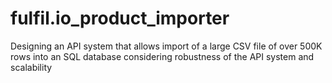 # fulfil.io_product_importer
Designing an API system that allows import of a large CSV file of over 500K rows into an SQL database considering robustness of the API system and scalability
